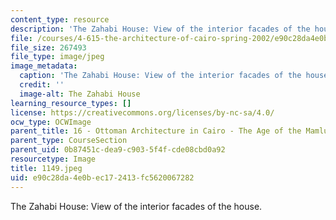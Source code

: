 ```yaml
---
content_type: resource
description: 'The Zahabi House: View of the interior facades of the house.'
file: /courses/4-615-the-architecture-of-cairo-spring-2002/e90c28da4e0bec172413fc5620067282_1149.jpeg
file_size: 267493
file_type: image/jpeg
image_metadata:
  caption: 'The Zahabi House: View of the interior facades of the house.'
  credit: ''
  image-alt: The Zahabi House
learning_resource_types: []
license: https://creativecommons.org/licenses/by-nc-sa/4.0/
ocw_type: OCWImage
parent_title: 16 - Ottoman Architecture in Cairo - The Age of the Mamluk Beys
parent_type: CourseSection
parent_uid: 0b87451c-dea9-c903-5f4f-cde08cbd0a92
resourcetype: Image
title: 1149.jpeg
uid: e90c28da-4e0b-ec17-2413-fc5620067282
---
```

The Zahabi House: View of the interior facades of the house.